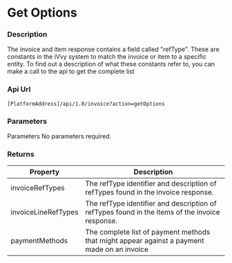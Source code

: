 # Get Options

### Description

The invoice and item response contains a field called "refType". These are constants in the iVvy system to match the invoice or item to a specific entity. To find out a description of what these constants refer to, you can make a call to the api to get the complete list

### Api Url

`[PlatformAddress]/api/1.0/invoice?action=getOptions`

### Parameters

Parameters No parameters required.

### Returns

| Property | Description |
| --- | --- |
| invoiceRefTypes | The refType identifier and description of refTypes found in the invoice response. |
| invoiceLineRefTypes | The refType identifier and description of refTypes found in the items of the invoice response. |
| paymentMethods | The complete list of payment methods that might appear against a payment made on an invoice |

